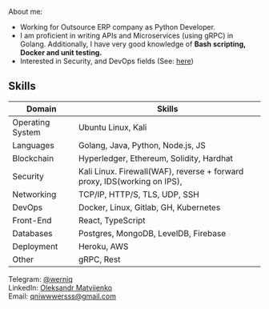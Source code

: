 
About me:
- Working for Outsource ERP company as Python Developer.
- I am proficient in writing APIs and Microservices (using gRPC) in Golang. Additionally, I have very good knowledge of <b> Bash scripting, Docker and unit testing. </b>
- Interested in Security, and DevOps fields (See: <a href="https://github.com/werniq/qni-tools" >here</a>)

## Skills
| Domain            | Skills                                     |
|-------------------|--------------------------------------------|
| Operating System  | Ubuntu Linux, Kali                         |
| Languages         | Golang, Java, Python, Node.js, JS          |
| Blockchain        | Hyperledger, Ethereum, Solidity, Hardhat   |
| Security          | Kali Linux. Firewall(WAF), reverse + forward proxy, IDS(working on IPS),          |
| Networking        | TCP/IP, HTTP/S, TLS, UDP, SSH              |
| DevOps            | Docker, Linux, Gitlab, GH, Kubernetes      |
| Front-End         | React, TypeScript                          |
| Databases         | Postgres, MongoDB, LevelDB, Firebase       |
| Deployment        | Heroku, AWS                                |
| Other             | gRPC, Rest                                 |


Telegram: <a href="https://t.me/usioa"> @werniq </a> <br>
LinkedIn: <a href="https://www.linkedin.com/in/oleksandr-matviienko-4a7b16248/"> Oleksandr Matviienko </a> <br>
Email: <a href="mailto:qniwwwersss@gmail.com"> qniwwwersss@gmail.com </a> <br>

